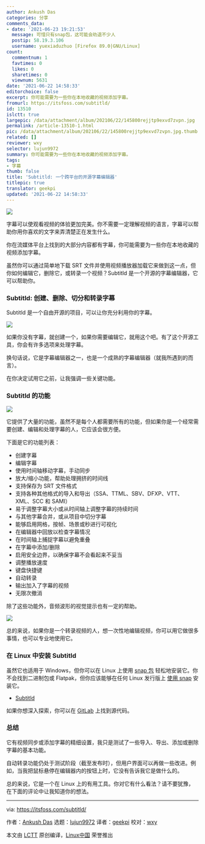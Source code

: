 ```yaml
---
author: Ankush Das
categories: 分享
comments_data:
- date: '2021-06-23 19:21:53'
  message: 可惜只有snap包，这可能会劝退不少人
  postip: 58.19.3.106
  username: yuexiaduzhuo [Firefox 89.0|GNU/Linux]
count:
  commentnum: 1
  favtimes: 0
  likes: 0
  sharetimes: 0
  viewnum: 5631
date: '2021-06-22 14:58:33'
editorchoice: false
excerpt: 你可能需要为一些你在本地收藏的视频添加字幕。
fromurl: https://itsfoss.com/subtitld/
id: 13510
islctt: true
largepic: /data/attachment/album/202106/22/145800rejjtp9exvd7zvpn.jpg
permalink: /article-13510-1.html
pic: /data/attachment/album/202106/22/145800rejjtp9exvd7zvpn.jpg.thumb.jpg
related: []
reviewer: wxy
selector: lujun9972
summary: 你可能需要为一些你在本地收藏的视频添加字幕。
tags:
- 字幕
thumb: false
title: 'Subtitld: 一个跨平台的开源字幕编辑器'
titlepic: true
translator: geekpi
updated: '2021-06-22 14:58:33'
---
```


![](/data/attachment/album/202106/22/145800rejjtp9exvd7zvpn.jpg)


字幕可以使观看视频的体验更加完美。你不需要一定理解视频的语言，字幕可以帮助你用你喜欢的文字来弄清楚正在发生什么。


你在流媒体平台上找到的大部分内容都有字幕，你可能需要为一些你在本地收藏的视频添加字幕。


虽然你可以通过简单地下载 SRT 文件并使用视频播放器加载它来做到这一点，但你如何编辑它，删除它，或转录一个视频？Subtitld 是一个开源的字幕编辑器，它可以帮助你。


### Subtitld: 创建、删除、切分和转录字幕


Subtitld 是一个自由开源的项目，可以让你充分利用你的字幕。


![](/data/attachment/album/202106/22/145835p7m7mr2rsmzm3qr7.png)


如果你没有字幕，就创建一个，如果你需要编辑它，就用这个吧。有了这个开源工具，你会有许多选项来处理字幕。


换句话说，它是字幕编辑器之一，也是一个成熟的字幕编辑器（就我所遇到的而言）。


在你决定试用它之前，让我强调一些关键功能。


### Subtitld 的功能


![](/data/attachment/album/202106/22/145837fjjjhq8zekohbplg.png)


它提供了大量的功能，虽然不是每个人都需要所有的功能，但如果你是一个经常需要创建、编辑和处理字幕的人，它应该会很方便。


下面是它的功能列表：


* 创建字幕
* 编辑字幕
* 使用时间轴移动字幕，手动同步
* 放大/缩小功能，帮助处理拥挤的时间线
* 支持保存为 SRT 文件格式
* 支持各种其他格式的导入和导出（SSA、TTML、SBV、DFXP、VTT、XML、SCC 和 SAMI）
* 易于调整字幕大小或从时间轴上调整字幕的持续时间
* 与其他字幕合并，或从项目中切分字幕
* 能够启用网格，按帧、场景或秒进行可视化
* 在编辑器中回放以检查字幕情况
* 在时间轴上捕捉字幕以避免重叠
* 在字幕中添加/删除
* 启用安全边界，以确保字幕不会看起来不妥当
* 调整播放速度
* 键盘快捷键
* 自动转录
* 输出加入了字幕的视频
* 无限次撤消


除了这些功能外，音频波形的视觉提示也有一定的帮助。


![](/data/attachment/album/202106/22/145840jfpbddmxwbddnwwq.png)


总的来说，如果你是一个转录视频的人，想一次性地编辑视频，你可以用它做很多事情，也可以专业地使用它。


### 在 Linux 中安装 Subtitld


虽然它也适用于 Windows，但你可以在 Linux 上使用 [snap 包](https://snapcraft.io/subtitld) 轻松地安装它。你不会找到二进制包或 Flatpak，但你应该能够在任何 Linux 发行版上 [使用 snap](https://itsfoss.com/use-snap-packages-ubuntu-16-04/) 安装它。


* [Subtitld](https://subtitld.jonata.org)


如果你想深入探索，你可以在 [GitLab](https://gitlab.com/jonata/subtitld) 上找到源代码。


### 总结


它有视频同步或添加字幕的精细设置，我只是测试了一些导入、导出、添加或删除字幕的基本功能。


自动转录功能仍处于测试阶段（截至发布时），但用户界面可以再做一些改进。例如，当我把鼠标悬停在编辑器内的按钮上时，它没有告诉我它是做什么的。


总的来说，它是一个在 Linux 上的有用工具。你对它有什么看法？请不要犹豫，在下面的评论中让我知道你的想法。




---


via: <https://itsfoss.com/subtitld/>


作者：[Ankush Das](https://itsfoss.com/author/ankush/) 选题：[lujun9972](https://github.com/lujun9972) 译者：[geekpi](https://github.com/geekpi) 校对：[wxy](https://github.com/wxy)


本文由 [LCTT](https://github.com/LCTT/TranslateProject) 原创编译，[Linux中国](https://linux.cn/) 荣誉推出